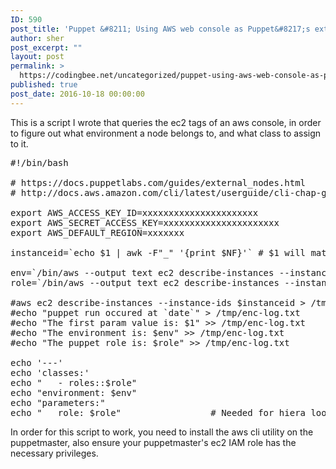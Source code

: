 ```yaml
---
ID: 590
post_title: 'Puppet &#8211; Using AWS web console as Puppet&#8217;s external node classifier (ENC)'
author: sher
post_excerpt: ""
layout: post
permalink: >
  https://codingbee.net/uncategorized/puppet-using-aws-web-console-as-puppets-external-node-classifier-enc
published: true
post_date: 2016-10-18 00:00:00
---
```

This is a script I wrote that queries the ec2 tags of an aws console, in order to figure out what environment a node belongs to, and what class to assign to it. 


<pre>
#!/bin/bash

# https://docs.puppetlabs.com/guides/external_nodes.html
# http://docs.aws.amazon.com/cli/latest/userguide/cli-chap-getting-started.html

export AWS_ACCESS_KEY_ID=xxxxxxxxxxxxxxxxxxxxxx
export AWS_SECRET_ACCESS_KEY=xxxxxxxxxxxxxxxxxxxxxx
export AWS_DEFAULT_REGION=xxxxxxx

instanceid=`echo $1 | awk -F"_" '{print $NF}'` # $1 will match the certname

env=`/bin/aws --output text ec2 describe-instances --instance-ids $instanceid | grep '^TAGS' | grep 'env' |   awk '{print $NF}'`
role=`/bin/aws --output text ec2 describe-instances --instance-ids $instanceid | grep '^TAGS' | grep 'role' |   awk '{print $NF}'`

#aws ec2 describe-instances --instance-ids $instanceid > /tmp/enc-log.txt
#echo "puppet run occured at `date`" > /tmp/enc-log.txt
#echo "The first param value is: $1" >> /tmp/enc-log.txt
#echo "The environment is: $env" >> /tmp/enc-log.txt
#echo "The puppet role is: $role" >> /tmp/enc-log.txt

echo '---'
echo 'classes:'
echo "   - roles::$role"
echo "environment: $env"   
echo "parameters:"
echo "   role: $role"                 # Needed for hiera lookup
</pre>

In order for this script to work, you need to install the aws cli utility on the puppetmaster, also ensure your puppetmaster's ec2 IAM role has the necessary privileges.